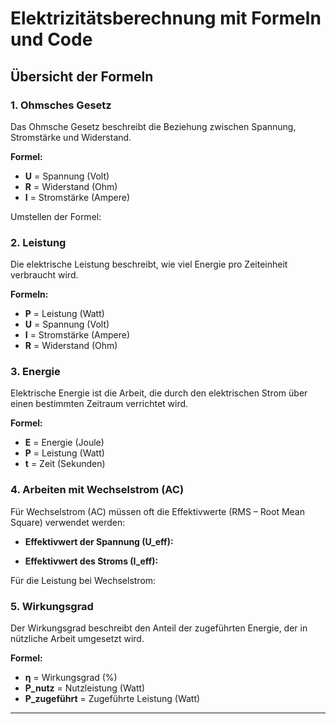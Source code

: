 
# Elektrizitätsberechnung mit Formeln und Code

## Übersicht der Formeln

### 1. Ohmsches Gesetz
Das Ohmsche Gesetz beschreibt die Beziehung zwischen Spannung, Stromstärke und Widerstand.

**Formel:**

- **U** = Spannung (Volt)
- **R** = Widerstand (Ohm)
- **I** = Stromstärke (Ampere)

Umstellen der Formel:

### 2. Leistung
Die elektrische Leistung beschreibt, wie viel Energie pro Zeiteinheit verbraucht wird.

**Formeln:**

- **P** = Leistung (Watt)
- **U** = Spannung (Volt)
- **I** = Stromstärke (Ampere)
- **R** = Widerstand (Ohm)

### 3. Energie
Elektrische Energie ist die Arbeit, die durch den elektrischen Strom über einen bestimmten Zeitraum verrichtet wird.

**Formel:**

- **E** = Energie (Joule)
- **P** = Leistung (Watt)
- **t** = Zeit (Sekunden)

### 4. Arbeiten mit Wechselstrom (AC)
Für Wechselstrom (AC) müssen oft die Effektivwerte (RMS – Root Mean Square) verwendet werden:

- **Effektivwert der Spannung (U_eff):**

- **Effektivwert des Stroms (I_eff):**

Für die Leistung bei Wechselstrom:

### 5. Wirkungsgrad
Der Wirkungsgrad beschreibt den Anteil der zugeführten Energie, der in nützliche Arbeit umgesetzt wird.

**Formel:**

- **η** = Wirkungsgrad (%)
- **P_nutz** = Nutzleistung (Watt)
- **P_zugeführt** = Zugeführte Leistung (Watt)

---
